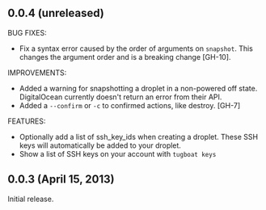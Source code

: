 ## 0.0.4 (unreleased)

BUG FIXES:

  - Fix a syntax error caused by the order of arguments on `snapshot`.
  This changes the argument order and is a breaking change [GH-10].

IMPROVEMENTS:

  - Added a warning for snapshotting a droplet in a non-powered off
  state. DigitalOcean currently doesn't return an error from their API.
  - Added a `--confirm` or `-c` to confirmed actions, like destroy. [GH-7]

FEATURES:

   - Optionally add a list of ssh_key_ids when creating a droplet. These
   SSH keys will automatically be added to your droplet.
   - Show a list of SSH keys on your account with `tugboat keys`

## 0.0.3 (April 15, 2013)

Initial release.
